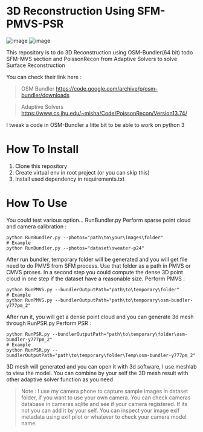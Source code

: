 # 3D Reconstruction Using SFM-PMVS-PSR

![image](https://github.com/Girihanbudi/3d_reconstruction/assets/41041312/3724b9a6-bb6d-4516-8636-9793b359a9cc)
![image](https://github.com/Girihanbudi/3d_reconstruction/assets/41041312/67a40f27-2d21-4525-9953-0d5fd00ec5a5)


This repository is to do 3D Reconstruction using OSM-Bundler(64 bit) todo SFM-MVS section and PoissonRecon from Adaptive Solvers to solve Surface Reconstruction

You can check their link here :
> OSM Bundler
> https://code.google.com/archive/p/osm-bundler/downloads

> Adaptive Solvers
> https://www.cs.jhu.edu/~misha/Code/PoissonRecon/Version13.74/

I tweak a code in OSM-Bundler a litte bit to be able to work on python 3

# How To Install
1. Clone this repository
2. Create virtual env in root project (or you can skip this)
3. Install used dependency in requirements.txt

# How To Use
You could test various option... RunBundler.py
Perform sparse point cloud and camera calibration :
```
python RunBundler.py --photos="path\to\your\images\folder"
# Example
python RunBundler.py --photos="dataset\sweater-p24"
```

After run bundler, temporary folder will be generated and you will get file need to do PMVS from SFM process. Use that folder as a path in PMVS or CMVS proses. In a second step you could compute the dense 3D point cloud in one step if the dataset have a reasonable size.
Perform PMVS :
```
python RunPMVS.py --bundlerOutputPath="path\to\temporary\folder"
# Example
python RunPMVS.py --bundlerOutputPath="path\to\temporary\osm-bundler-y777pm_2"
```

After run it, you will get a dense point cloud and you can generate 3d mesh through RunPSR.py
Perform PSR :
```
python RunPSR.py --bundlerOutputPath="path\to\temporary\folder\osm-bundler-y777pm_2"
# Example
python RunPSR.py --bundlerOutputPath="path\to\temporary\folder\Temp\osm-bundler-y777pm_2"
```
3D mesh will generated and you can open it with 3d software, I use meshlab to view the model. You can combine by your self the 3D mesh result with other adaptive solver function as you need

> Note : I use my camera phone to capture sample images in dataset folder, if you want to use your own camera. You can check cameras database in cameras.sqlite and see if your camera registered. If its not you can add it by your self. You can inspect your image exif metadata using exif pilot or whatever to check your camera model name.
